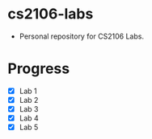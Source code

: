 # cs2106-labs

 - Personal repository for CS2106 Labs.
 
 # Progress
- [x] Lab 1
- [x] Lab 2
- [x] Lab 3
- [x] Lab 4
- [x] Lab 5
